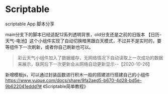 # Scriptable
scriptable App 脚本分享

main分支下的脚本已经适配12系列透明背景，old分支还是之前的旧版本
【日历-天气-电池】这个小组件实现了自动切换暗黑跟白天模式，不过并不是实时的，要等组件下一次刷新，或者你自己刷新也可以。

> 彩云天气小组件加入了数据缓存，无网络情况下自动读取上一次成功的数据来展示，联网后下一次更新会从网络自动更新显示--【2020-10-26】

新增模板js，可以通过封装函数进行积木一般的搭建进行搭建自己的小组件
https://www.yuque.com/docs/share/9fa2aed5-b670-4d28-bd5e-9b622041eddd?# 《Scriptable简单教程》

